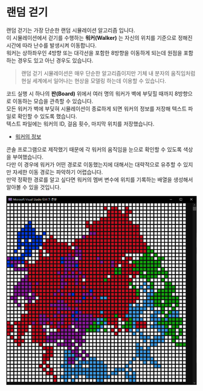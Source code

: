 # 랜덤 걷기

랜덤 걷기는 가장 단순한 랜덤 시뮬레이션 알고리즘 입니다.  
이 시뮬레이션에서 걷기를 수행하는 __워커(Walker)__ 는 자신의 위치를 기준으로 정해진 시간에 따라 난수를 발생시켜 이동합니다.  
워커는 상하좌우인 4방향 또는 대각선을 포함한 8방향을 이동하게 되는데 원점을 포함하는 경우도 있고 아닌 경우도 있습니다.  
  
> 랜덤 걷기 시뮬레이션은 매우 단순한 알고리즘이지만 기체 내 분자의 움직임처럼 현실 세계에서 일어나는 현상을 모델링 하는데 이용할 수 있습니다.  

코드 실행 시 하나의 __판(Board)__ 위에서 여러 명의 워커가 벽에 부딪힐 때까지 8방향으로 이동하는 모습을 관측할 수 있습니다.  
모든 워커가 벽에 부딪혀 시뮬레이션이 종료하게 되면 워커의 정보를 저장해 텍스트 파일로 확인할 수 있도록 했습니다.  
텍스트 파일에는 워커의 ID, 걸음 횟수, 마지막 위치를 저장했습니다.
- [워커의 정보](walker_info.txt)

콘솔 프로그램으로 제작했기 때문에 각 워커의 움직임을 눈으로 확인할 수 있도록 색상을 부여했습니다.  
다만 이 경우에 워커가 어떤 경로로 이동했는지에 대해서는 대략적으로 유추할 수 있지만 자세한 이동 경로는 파악하기 어렵습니다.  
만약 정확한 경로를 알고 싶다면 워커의 멤버 변수에 위치를 기록하는 배열을 생성해서 알아볼 수 있을 것입니다.  

![워커의 경로](walker_path.PNG "50x50")

